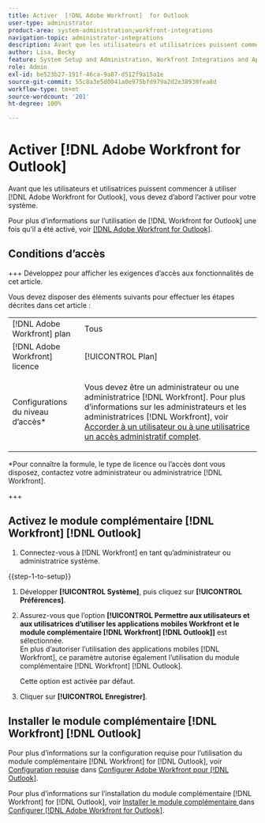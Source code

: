 ```yaml
---
title: Activer  [!DNL Adobe Workfront]  for Outlook
user-type: administrator
product-area: system-administration;workfront-integrations
navigation-topic: administrator-integrations
description: Avant que les utilisateurs et utilisatrices puissent commencer à utiliser  [!DNL Adobe Workfront]  for Outlook, vous devez d’abord l’activer pour votre système.
author: Lisa, Becky
feature: System Setup and Administration, Workfront Integrations and Apps
role: Admin
exl-id: be523b27-191f-46ca-9a87-d512f9a15a1e
source-git-commit: 55c8a3e5d0041a0e975bfd979a2d2e38930fea8d
workflow-type: tm+mt
source-wordcount: '201'
ht-degree: 100%

---
```


# Activer [!DNL Adobe Workfront for Outlook]

Avant que les utilisateurs et utilisatrices puissent commencer à utiliser [!DNL Adobe Workfront for Outlook], vous devez d’abord l’activer pour votre système.

Pour plus d’informations sur l’utilisation de [!DNL Workfront for Outlook] une fois qu’il a été activé, voir [[!DNL Adobe Workfront for Outlook]](../../workfront-integrations-and-apps/using-workfront-with-outlook/workfront-for-outlook.md).

## Conditions d’accès

+++ Développez pour afficher les exigences d’accès aux fonctionnalités de cet article.

Vous devez disposer des éléments suivants pour effectuer les étapes décrites dans cet article :

<table style="table-layout:auto"> 
 <col> 
 <col> 
 <tbody> 
  <tr> 
   <td role="rowheader">[!DNL Adobe Workfront] plan</td> 
   <td>Tous</td> 
  </tr> 
  <tr> 
   <td role="rowheader">[!DNL Adobe Workfront] licence</td> 
   <td>[!UICONTROL Plan]</td> 
  </tr> 
  <tr> 
   <td role="rowheader">Configurations du niveau d’accès*</td> 
   <td> <p>Vous devez être un administrateur ou une administratrice [!DNL Workfront]. Pour plus d’informations sur les administrateurs et les administratrices [!DNL Workfront], voir <a href="../../administration-and-setup/add-users/configure-and-grant-access/grant-a-user-full-administrative-access.md" class="MCXref xref">Accorder à un utilisateur ou à une utilisatrice un accès administratif complet</a>.</p> </td> 
  </tr> 
 </tbody> 
</table>

&#42;Pour connaître la formule, le type de licence ou l’accès dont vous disposez, contactez votre administrateur ou administratrice [!DNL Workfront].

+++

## Activez le module complémentaire [!DNL Workfront] [!DNL Outlook]

1. Connectez-vous à [!DNL Workfront] en tant qu’administrateur ou administratrice système.

{{step-1-to-setup}}

1. Développer **[!UICONTROL Système]**, puis cliquez sur **[!UICONTROL Préférences]**.

1. Assurez-vous que l’option **[!UICONTROL Permettre aux utilisateurs et aux utilisatrices d’utiliser les applications mobiles Workfront et le module complémentaire [!DNL Workfront] [!DNL Outlook]]** est sélectionnée.\
   En plus d’autoriser l’utilisation des applications mobiles [!DNL Workfront], ce paramètre autorise également l’utilisation du module complémentaire [!DNL Workfront] [!DNL Outlook].

   Cette option est activée par défaut.

1. Cliquer sur **[!UICONTROL Enregistrer]**.

## Installer le module complémentaire [!DNL Workfront] [!DNL Outlook]

Pour plus d’informations sur la configuration requise pour l’utilisation du module complémentaire [!DNL Workfront] for [!DNL Outlook], voir [Configuration requise](../../workfront-integrations-and-apps/using-workfront-with-outlook/set-up-workfront-for-outlook.md#system-requirements-and-prerequisites) dans [Configurer Adobe Workfront pour  [!DNL Outlook]](../../workfront-integrations-and-apps/using-workfront-with-outlook/set-up-workfront-for-outlook.md).

Pour plus d’informations sur l’installation du module complémentaire [!DNL Workfront] for [!DNL Outlook], voir [Installer le module complémentaire ](../../workfront-integrations-and-apps/using-workfront-with-outlook/set-up-workfront-for-outlook.md#downloading-and-installing-the-add-in) dans [Configurer  [!DNL Adobe Workfront for Outlook]](../../workfront-integrations-and-apps/using-workfront-with-outlook/set-up-workfront-for-outlook.md).
